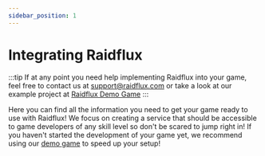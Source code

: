 ```yaml
---
sidebar_position: 1
---
```


# Integrating Raidflux 
:::tip
If at any point you need help implementing Raidflux into your game, feel free to contact us at support@raidflux.com or take a look at our example project at [Raidflux Demo Game](https://github.com/Raidflux/raidflux-unity-demo)
:::

Here you can find all the information you need to get your game ready to use with Raidflux! We focus on creating a service that should be accessible to game developers of any skill level so don't be scared to jump right in! If you haven't started the development of your game yet, we recommend using our [demo game](./../demo/prepare-demo) to speed up your setup! 

